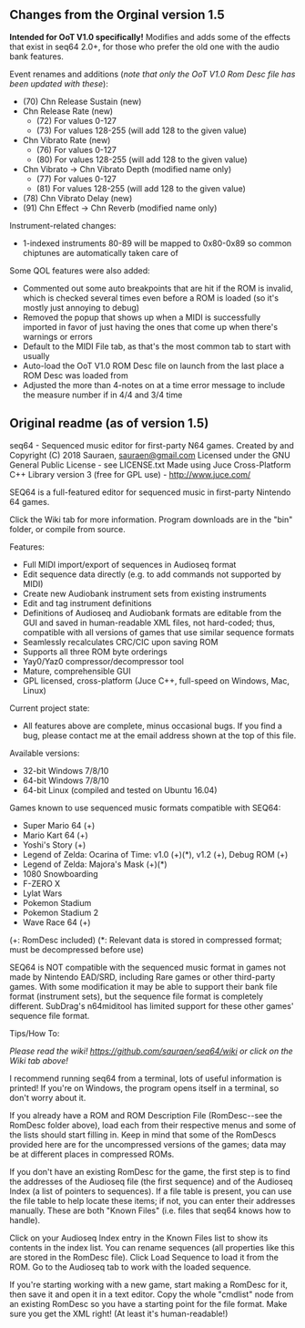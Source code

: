 ## Changes from the Orginal version 1.5
**Intended for OoT V1.0 specifically!** Modifies and adds some of the effects that exist in seq64 2.0+, for those who prefer the old one with the audio bank features.

Event renames and additions (*note that only the OoT V1.0 Rom Desc file has been updated with these*):
- (70) Chn Release Sustain (new)
- Chn Release Rate (new)
  - (72) For values 0-127
  - (73) For values 128-255 (will add 128 to the given value)
- Chn Vibrato Rate (new)
  - (76) For values 0-127
  - (80) For values 128-255 (will add 128 to the given value)
- Chn Vibrato -> Chn Vibrato Depth (modified name only)
  - (77) For values 0-127
  - (81) For values 128-255 (will add 128 to the given value)
- (78) Chn Vibrato Delay (new)
- (91) Chn Effect -> Chn Reverb (modified name only)

Instrument-related changes:
- 1-indexed instruments 80-89 will be mapped to 0x80-0x89 so common chiptunes are automatically taken care of

Some QOL features were also added:
- Commented out some auto breakpoints that are hit if the ROM is invalid, which is checked several times even before a ROM is loaded (so it's mostly just annoying to debug)
- Removed the popup that shows up when a MIDI is successfully imported in favor of just having the ones that come up when there's warnings or errors
- Default to the MIDI File tab, as that's the most common tab to start with usually
- Auto-load the OoT V1.0 ROM Desc file on launch from the last place a ROM Desc was loaded from
- Adjusted the more than 4-notes on at a time error message to include the measure number if in 4/4 and 3/4 time

## Original readme (as of version 1.5)
seq64 - Sequenced music editor for first-party N64 games.
Created by and Copyright (C) 2018 Sauraen, sauraen@gmail.com
Licensed under the GNU General Public License - see LICENSE.txt
Made using Juce Cross-Platform C++ Library version 3 (free for GPL use) - http://www.juce.com/

SEQ64 is a full-featured editor for sequenced music in first-party Nintendo 64 games.

Click the Wiki tab for more information. Program downloads are in the "bin" folder, or compile from source.

Features:

- Full MIDI import/export of sequences in Audioseq format
- Edit sequence data directly (e.g. to add commands not supported by MIDI)
- Create new Audiobank instrument sets from existing instruments
- Edit and tag instrument definitions
- Definitions of Audioseq and Audiobank formats are editable from the GUI and
  saved in human-readable XML files, not hard-coded; thus, compatible with all
  versions of games that use similar sequence formats
- Seamlessly recalculates CRC/CIC upon saving ROM
- Supports all three ROM byte orderings
- Yay0/Yaz0 compressor/decompressor tool
- Mature, comprehensible GUI
- GPL licensed, cross-platform (Juce C++, full-speed on Windows, Mac, Linux) 

Current project state:

- All features above are complete, minus occasional bugs. If you find a bug, 
  please contact me at the email address shown at the top of this file.

Available versions:

- 32-bit Windows 7/8/10
- 64-bit Windows 7/8/10
- 64-bit Linux (compiled and tested on Ubuntu 16.04) 

Games known to use sequenced music formats compatible with SEQ64:

- Super Mario 64 (+)
- Mario Kart 64 (+)
- Yoshi's Story (+)
- Legend of Zelda: Ocarina of Time: v1.0 (+)(*), v1.2 (+), Debug ROM (+)
- Legend of Zelda: Majora's Mask (+)(*)
- 1080 Snowboarding
- F-ZERO X
- Lylat Wars
- Pokemon Stadium
- Pokemon Stadium 2
- Wave Race 64 (+)

(+: RomDesc included) (*: Relevant data is stored in compressed format; must be decompressed before use) 

SEQ64 is NOT compatible with the sequenced music format in games not made by
Nintendo EAD/SRD, including Rare games or other third-party games. With some
modification it may be able to support their bank file format (instrument sets),
but the sequence file format is completely different. SubDrag's n64miditool has
limited support for these other games' sequence file format.


Tips/How To:

*Please read the wiki! https://github.com/sauraen/seq64/wiki or click on the
Wiki tab above!*

I recommend running seq64 from a terminal, lots of useful information is 
printed! If you're on Windows, the program opens itself in a terminal, so don't
worry about it.

If you already have a ROM and ROM Description File (RomDesc--see the RomDesc 
folder above), load each from their respective menus and some of the lists should
start filling in. Keep in mind that some of the RomDescs provided here are for
the uncompressed versions of the games; data may be at different places in 
compressed ROMs.

If you don't have an existing RomDesc for the game, the first step is to find 
the addresses of the Audioseq file (the first sequence) and of the Audioseq 
Index (a list of pointers to sequences). If a file table is present, you can 
use the file table to help locate these items; if not, you can enter their 
addresses manually. These are both "Known Files" (i.e. files that seq64 knows 
how to handle).

Click on your Audioseq Index entry in the Known Files list to show its contents 
in the index list. You can rename sequences (all properties like this are stored
in the RomDesc file). Click Load Sequence to load it from the ROM. Go to the 
Audioseq tab to work with the loaded sequence.

If you're starting working with a new game, start making a RomDesc for it, then
save it and open it in a text editor. Copy the whole "cmdlist" node from an
existing RomDesc so you have a starting point for the file format. Make sure you
get the XML right! (At least it's human-readable!)
